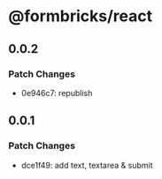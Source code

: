 # @formbricks/react

## 0.0.2

### Patch Changes

- 0e946c7: republish

## 0.0.1

### Patch Changes

- dce1f49: add text, textarea & submit
